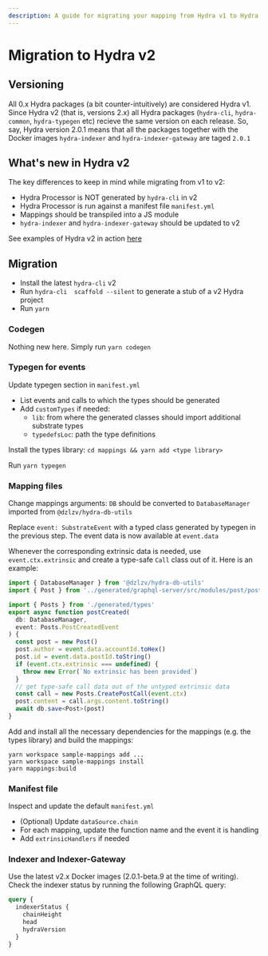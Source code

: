 ```yaml
---
description: A guide for migrating your mapping from Hydra v1 to Hydra v2
---
```


# Migration to Hydra v2

## Versioning

All 0.x Hydra packages \(a bit counter-intuitively\) are considered Hydra v1. Since Hydra v2 \(that is, versions 2.x\) all Hydra packages \(`hydra-cli`, `hydra-common`, `hydra-typegen` etc\) recieve the same version on each release. So, say, Hydra version 2.0.1 means that all the packages together with the Docker images `hydra-indexer` and `hydra-indexer-gateway` are taged `2.0.1`

## What's new in Hydra v2

The key differences to keep in mind while migrating from v1 to v2:

* Hydra Processor is NOT generated by `hydra-cli` in v2
* Hydra Processor is run against a manifest file `manifest.yml`
* Mappings should be transpiled into a JS module
* `hydra-indexer` and `hydra-indexer-gateway` should be updated to v2

See examples of Hydra v2 in action [here](https://github.com/Joystream/hydra/tree/master/examples/v2)

## Migration

* Install the latest `hydra-cli` v2
* Run `hydra-cli  scaffold --silent` to generate a stub of a v2 Hydra project
* Run `yarn`

### Codegen

Nothing new here. Simply run `yarn codegen`

### Typegen for events

Update typegen section in `manifest.yml`

* List events and calls to which the types should be generated
* Add `customTypes` if needed: 
  * `lib`: from where the generated classes should import additional substrate types
  * `typedefsLoc`: path the type definitions

Install the types library: `cd mappings && yarn add <type library>`

Run `yarn typegen`

### Mapping files

Change mappings arguments: `DB` should be converted to `DatabaseManager` imported from `@dzlzv/hydra-db-utils`

Replace `event: SubstrateEvent` with a typed class generated by typegen in the previous step. The event data is now available at `event.data`

Whenever the corresponding extrinsic data is needed, use `event.ctx.extrinsic` and create a type-safe `Call` class out of it. Here is an example:

```typescript
import { DatabaseManager } from '@dzlzv/hydra-db-utils'
import { Post } from '../generated/graphql-server/src/modules/post/post.model'

import { Posts } from './generated/types'
export async function postCreated(
  db: DatabaseManager,
  event: Posts.PostCreatedEvent
) {
  const post = new Post()
  post.author = event.data.accountId.toHex()
  post.id = event.data.postId.toString()
  if (event.ctx.extrinsic === undefined) {
    throw new Error(`No extrinsic has been provided`)
  }
  // get type-safe call data out of the untyped extrinsic data
  const call = new Posts.CreatePostCall(event.ctx)
  post.content = call.args.content.toString()
  await db.save<Post>(post)
}
```

Add and install all the necessary dependencies for the mappings \(e.g. the types library\) and build the mappings:

```text
yarn workspace sample-mappings add ...
yarn workspace sample-mappings install
yarn mappings:build
```

### Manifest file

Inspect and update the default `manifest.yml`

* \(Optional\)  Update `dataSource.chain`
* For each mapping, update the function name and the event it is handling
* Add `extrinsicHandlers` if needed

### Indexer and Indexer-Gateway

Use the latest v2.x Docker images \(2.0.1-beta.9 at the time of writing\). Check the indexer status by running the following GraphQL query:

```graphql
query {
  indexerStatus {
    chainHeight
    head
    hydraVersion
  }
}
```

